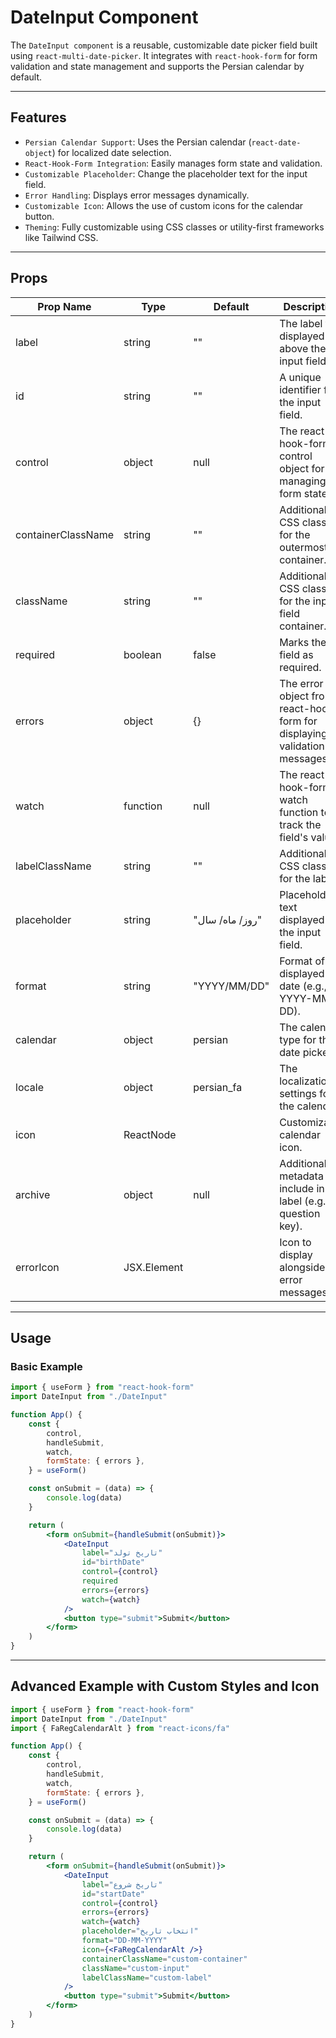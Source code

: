 # DateInput Component

The `DateInput component` is a reusable, customizable date picker field built using `react-multi-date-picker`. It integrates with `react-hook-form` for form validation and state management and supports the Persian calendar by default.

---

## Features

-   `Persian Calendar Support`: Uses the Persian calendar (`react-date-object`) for localized date selection.
-   `React-Hook-Form Integration`: Easily manages form state and validation.
-   `Customizable Placeholder`: Change the placeholder text for the input field.
-   `Error Handling`: Displays error messages dynamically.
-   `Customizable Icon`: Allows the use of custom icons for the calendar button.
-   `Theming`: Fully customizable using CSS classes or utility-first frameworks like Tailwind CSS.

---

## Props

| Prop Name          | Type        | Default              | Description                                                               |
| ------------------ | ----------- | -------------------- | ------------------------------------------------------------------------- |
| label              | string      | ""                   | The label text displayed above the input field.                           |
| id                 | string      | ""                   | A unique identifier for the input field.                                  |
| control            | object      | null                 | The react-hook-form control object for managing form state.               |
| containerClassName | string      | ""                   | Additional CSS classes for the outermost container.                       |
| className          | string      | ""                   | Additional CSS classes for the input field container.                     |
| required           | boolean     | false                | Marks the field as required.                                              |
| errors             | object      | {}                   | The error object from react-hook-form for displaying validation messages. |
| watch              | function    | null                 | The react-hook-form watch function to track the field's value.            |
| labelClassName     | string      | ""                   | Additional CSS classes for the label.                                     |
| placeholder        | string      | "روز/ ماه/ سال"      | Placeholder text displayed in the input field.                            |
| format             | string      | "YYYY/MM/DD"         | Format of the displayed date (e.g., YYYY-MM-DD).                          |
| calendar           | object      | persian              | The calendar type for the date picker.                                    |
| locale             | object      | persian_fa           | The localization settings for the calendar.                               |
| icon               | ReactNode   | <BsCalendar2Event /> | Customizable calendar icon.                                               |
| archive            | object      | null                 | Additional metadata to include in the label (e.g., question key).         |
| errorIcon          | JSX.Element | <BiError />          | Icon to display alongside error messages.                                 |

---

## Usage

### Basic Example

```jsx
import { useForm } from "react-hook-form"
import DateInput from "./DateInput"

function App() {
    const {
        control,
        handleSubmit,
        watch,
        formState: { errors },
    } = useForm()

    const onSubmit = (data) => {
        console.log(data)
    }

    return (
        <form onSubmit={handleSubmit(onSubmit)}>
            <DateInput
                label="تاریخ تولد"
                id="birthDate"
                control={control}
                required
                errors={errors}
                watch={watch}
            />
            <button type="submit">Submit</button>
        </form>
    )
}
```

---

## Advanced Example with Custom Styles and Icon

```jsx
import { useForm } from "react-hook-form"
import DateInput from "./DateInput"
import { FaRegCalendarAlt } from "react-icons/fa"

function App() {
    const {
        control,
        handleSubmit,
        watch,
        formState: { errors },
    } = useForm()

    const onSubmit = (data) => {
        console.log(data)
    }

    return (
        <form onSubmit={handleSubmit(onSubmit)}>
            <DateInput
                label="تاریخ شروع"
                id="startDate"
                control={control}
                errors={errors}
                watch={watch}
                placeholder="انتخاب تاریخ"
                format="DD-MM-YYYY"
                icon={<FaRegCalendarAlt />}
                containerClassName="custom-container"
                className="custom-input"
                labelClassName="custom-label"
            />
            <button type="submit">Submit</button>
        </form>
    )
}
```
